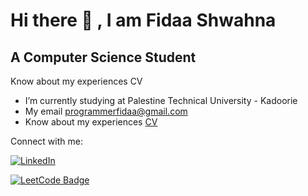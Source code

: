 # Hi there 👋 , I am Fidaa Shwahna
## A Computer Science Student

Know about my experiences CV
- I’m currently studying at Palestine Technical University - Kadoorie
- My email programmerfidaa@gmail.com
- Know about my experiences [CV](https://drive.google.com/file/d/1rhfLAVdVtq5SThTtNr-JQRmVrCv1poQk/view?usp=sharing)


Connect with me:
<div id="badges">
  <a href="https://www.linkedin.com/in/fidaa-shwahna-5408b22b6/"><img src="https://cdn-icons-png.flaticon.com/256/174/174857.png" alt="LinkedIn" ></a>

  <a href="https://leetcode.com/programmerfidaa/"><img src="https://img.shields.io/badge/LeetCode-Yellow?style=for-the-badge&logo=leetcode&logoColor=white" alt="LeetCode Badge"/></a>
</div>
